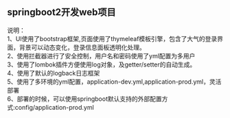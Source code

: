 <h2>springboot2开发web项目</h2>
说明：<br>
1、UI使用了bootstrap框架,页面使用了thymeleaf模板引擎，包含了大气的登录界面，背景可以动态变化，登录信息面板透明化处理。<br>
2、使用拦截器进行了安全控制，用户名和密码使用了yml配置为多用户<br>
3、使用了lombok插件方便使用log对象，及getter/setter的自动生成。<br>
4、使用了默认的logback日志框架<br>
5、使用了多环境的yml配置，application-dev.yml,application-prod.yml，灵活部署<br>
6、部署的时候，可以使用springboot默认支持的外部配置方式:config/application-prod.yml<br>